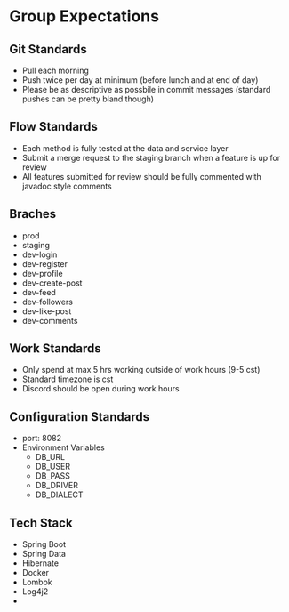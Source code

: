 # Group Expectations

## Git Standards
- Pull each morning
- Push twice per day at minimum (before lunch and at end of day)
- Please be as descriptive as possbile in commit messages (standard pushes can be pretty bland though)

## Flow Standards
- Each method is fully tested at the data and service layer
- Submit a merge request to the staging branch when a feature is up for review
- All features submitted for review should be fully commented with javadoc style comments

## Braches
- prod
- staging
- dev-login
- dev-register
- dev-profile
- dev-create-post
- dev-feed
- dev-followers
- dev-like-post
- dev-comments

## Work Standards
- Only spend at max 5 hrs working outside of work hours (9-5 cst)
- Standard timezone is cst
- Discord should be open during work hours

## Configuration Standards
- port: 8082
- Environment Variables 
  - DB_URL
  - DB_USER
  - DB_PASS
  - DB_DRIVER
  - DB_DIALECT

## Tech Stack
- Spring Boot
- Spring Data
- Hibernate
- Docker
- Lombok
- Log4j2
- 
